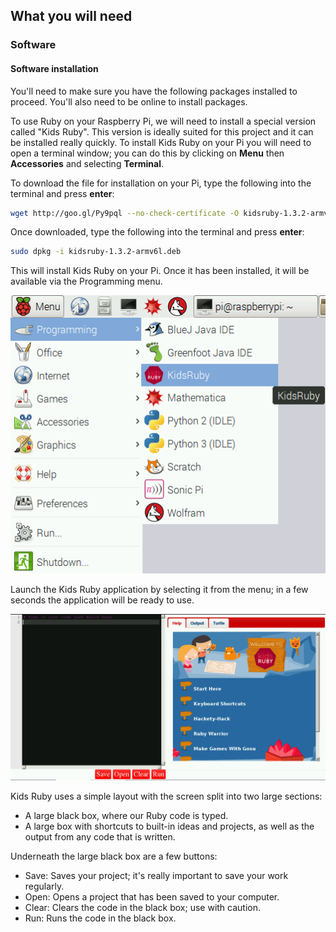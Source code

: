 ## What you will need



### Software

#### Software installation

You'll need to make sure you have the following packages installed to proceed. You'll also need to be online to install packages.

To use Ruby on your Raspberry Pi, we will need to install a special version called "Kids Ruby". This version is ideally suited for this project and it can be installed really quickly. To install Kids Ruby on your Pi you will need to open a terminal window; you can do this by clicking on **Menu** then **Accessories** and selecting **Terminal**.

To download the file for installation on your Pi, type the following into the terminal and press **enter**:

```bash
wget http://goo.gl/Py9pql --no-check-certificate -O kidsruby-1.3.2-armv6l.deb
```

Once downloaded, type the following into the terminal and press **enter**:

```bash
sudo dpkg -i kidsruby-1.3.2-armv6l.deb
```

This will install Kids Ruby on your Pi. Once it has been installed, it will be available via the Programming menu.

![the location of the Kids Ruby application](images/menu.png)

Launch the Kids Ruby application by selecting it from the menu; in a few seconds the application will be ready to use.

![Image of Kids Ruby ready to use](images/4.png)

Kids Ruby uses a simple layout with the screen split into two large sections:

- A large black box, where our Ruby code is typed.
- A large box with shortcuts to built-in ideas and projects, as well as the output from any code that is written.

Underneath the large black box are a few buttons:

- Save: Saves your project; it's really important to save your work regularly.
- Open: Opens a project that has been saved to your computer.
- Clear: Clears the code in the black box; use with caution.
- Run: Runs the code in the black box.
